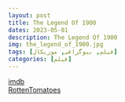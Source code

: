 ```yaml
---
layout: post
title: The Legend Of 1900
dates: 2023-05-01
description: The Legend Of 1900
img: the_legend_of_1900.jpg
tags: [فیلم, بیوگرافی, موزیکال]
categories: [فیلم]
---
```


[imdb](https://www.imdb.com/title/tt0120731)  
[RottenTomatoes](https://www.rottentomatoes.com/m/legend_of_1900)